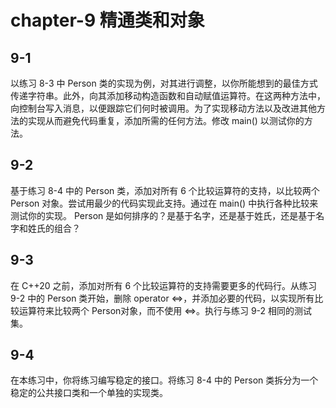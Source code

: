 # chapter-9 精通类和对象

## 9-1

以练习 8-3 中 Person 类的实现为例，对其进行调整，以你所能想到的最佳方式传递字符串。此外，向其添加移动构造函数和自动赋值运算符。在这两种方法中，向控制台写入消息，以便跟踪它们何时被调用。为了实现移动方法以及改进其他方法的实现从而避免代码重复，添加所需的任何方法。修改 main() 以测试你的方法。

## 9-2

基于练习 8-4 中的 Person 类，添加对所有 6 个比较运算符的支持，以比较两个 Person 对象。尝试用最少的代码实现此支持。通过在 main() 中执行各种比较来测试你的实现。 Person 是如何排序的？是基于名字，还是基于姓氏，还是基于名字和姓氏的组合？

## 9-3

在 C++20 之前，添加对所有 6 个比较运算符的支持需要更多的代码行。从练习 9-2 中的 Person 类开始，删除 operator <=>，并添加必要的代码，以实现所有比较运算符来比较两个 Person对象，而不使用 <=>。执行与练习 9-2 相同的测试集。

## 9-4

在本练习中，你将练习编写稳定的接口。将练习 8-4 中的 Person 类拆分为一个稳定的公共接口类和一个单独的实现类。
